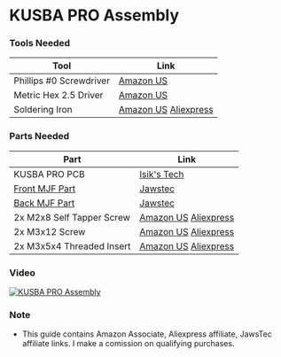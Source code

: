 # KUSBA PRO Assembly

### Tools Needed
| Tool                    | Link |
|---|---|
| Phillips #0 Screwdriver |[Amazon US](https://amzn.to/3SBHJuH)|
| Metric Hex 2.5 Driver   |[Amazon US](https://amzn.to/473705w)|
| Soldering Iron          |[Amazon US](https://amzn.to/3ssW5TC) [Aliexpress](https://s.click.aliexpress.com/e/_DBhTVYR)|

### Parts Needed
| Part                       | Link |
|---|---|
| KUSBA PRO PCB              | [Isik's Tech](https://store.isiks.tech/products/kusba-pro) |
| [Front MJF Part](../Mount/Standard/Front.stl)| [Jawstec](https://www.jawstec.com/3d-printing-service/?aff=6)|
| [Back MJF Part](../Mount/Standard/Back.stl)| [Jawstec](https://www.jawstec.com/3d-printing-service/?aff=6)|
| 2x M2x8 Self Tapper Screw  |[Amazon US](https://amzn.to/49wyDp5) [Aliexpress](https://s.click.aliexpress.com/e/_DeJRkcL)|
| 2x M3x12 Screw             |[Amazon US](https://amzn.to/3ssW2XW) [Aliexpress](https://s.click.aliexpress.com/e/_DD2Wxyr)|
| 2x M3x5x4 Threaded Insert  |[Amazon US](https://amzn.to/4736XXo) [Aliexpress](https://s.click.aliexpress.com/e/_DkG3oHz)|

### Video
[![KUSBA PRO Assembly](https://img.youtube.com/vi/K55Uk8NYE5w/0.jpg)](https://www.youtube.com/watch?v=K55Uk8NYE5w)

### Note
- This guide contains Amazon Associate, Aliexpress affiliate, JawsTec affiliate links. I make a comission on qualifying purchases.
